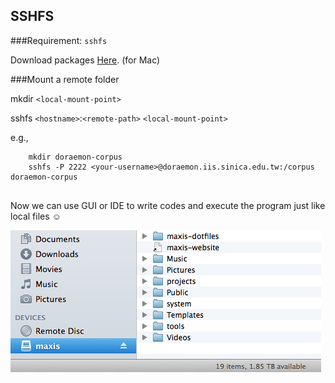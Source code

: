 SSHFS
---


###Requirement: `sshfs`

Download packages [Here](http://osxfuse.github.io/). (for Mac)


###Mount a remote folder


mkdir `<local-mount-point>`

sshfs `<hostname>`:`<remote-path>` `<local-mount-point>`


e.g.,

```
	mkdir doraemon-corpus
	sshfs -P 2222 <your-username>@doraemon.iis.sinica.edu.tw:/corpus doraemon-corpus
	
```

Now we can use GUI or IDE to write codes and execute the program just like local files ☺︎

![img](img/sshfs.png)